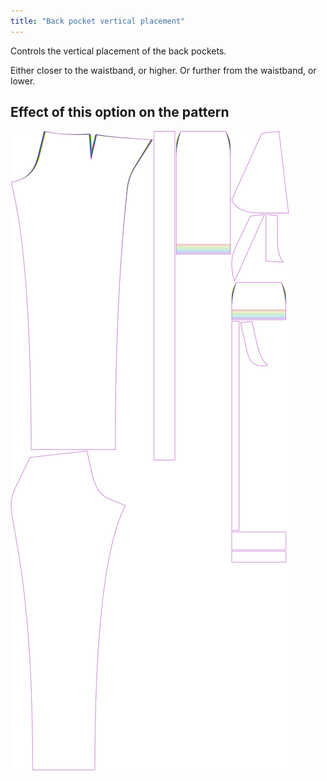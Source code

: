 ```yaml
---
title: "Back pocket vertical placement"
---
```


Controls the vertical placement of the back pockets.

Either closer to the waistband, or higher.
Or further from the waistband, or lower.

## Effect of this option on the pattern

![This image shows the effect of this option by superimposing several variants that have a different value for this option](charlie_backpocketverticalplacement_sample.svg "Effect of this option on the pattern")
